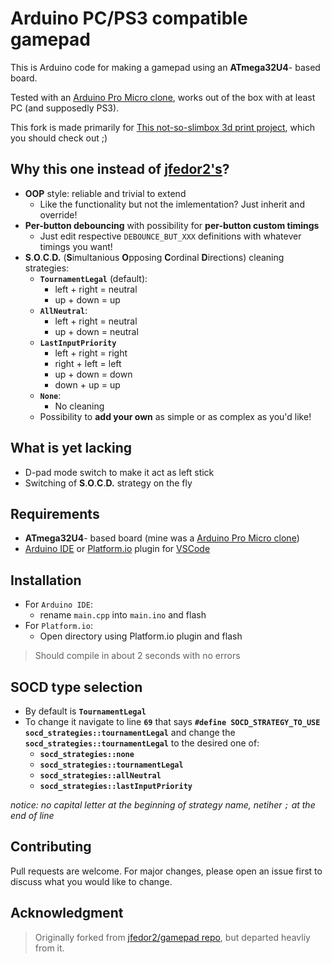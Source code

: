 # Arduino PC/PS3 compatible gamepad

This is Arduino code for making a gamepad using an **ATmega32U4**- based board.

Tested with an [Arduino Pro Micro clone](https://www.makershop.de/plattformen/arduino/pro-micro-32u4/), works out of the box with at least PC (and supposedly PS3).

This fork is made primarily for [This not-so-slimbox 3d print project](https://www.thingiverse.com/thing:5349287), which you should check out ;)


## Why this one instead of [jfedor2's](https://github.com/jfedor2/gamepad/)?
 - **OOP** style: reliable and trivial to extend
   - Like the functionality but not the imlementation? Just inherit and override!
 - **Per-button debouncing** with possibility for **per-button custom timings**
   - Just edit respective `DEBOUNCE_BUT_XXX` definitions with whatever timings you want!
 - **S**.**O**.**C**.**D.** (**S**imultanious **O**pposing **C**ordinal **D**irections) cleaning strategies:
   - **`TournamentLegal`** (default): 
     - left + right = neutral
     - up + down = up
   - **`AllNeutral`**: 
     - left + right = neutral
     - up + down = neutral
   - **`LastInputPriority`**
     - left + right = right
     - right + left = left
     - up + down = down
     - down + up = up
   - **`None`**:
     - No cleaning
   - Possibility to **add your own** as  simple or as complex as you'd like!
## What is yet lacking
  - D-pad mode switch to make it act as left stick
  - Switching of **S**.**O**.**C**.**D.** strategy on the fly

## Requirements
 - **ATmega32U4**- based board (mine was a [Arduino Pro Micro clone](https://www.makershop.de/plattformen/arduino/pro-micro-32u4/))
 - [Arduino IDE](https://www.arduino.cc/en/software) or [Platform.io](https://marketplace.visualstudio.com/items?itemName=platformio.platformio-ide) plugin for [VSCode](https://code.visualstudio.com/)

## Installation
 - For `Arduino IDE`:
   - rename `main.cpp` into `main.ino` and flash
 - For `Platform.io`:
   - Open directory using Platform.io plugin and flash
> Should compile in about 2 seconds with no errors
## SOCD type selection
 - By default is **`TournamentLegal`**
 - To change it navigate to line **`69`** that says **`#define SOCD_STRATEGY_TO_USE socd_strategies::tournamentLegal`** and change the **`socd_strategies::tournamentLegal`** to the desired one of:
   - **`socd_strategies::none`**
   - **`socd_strategies::tournamentLegal`**
   - **`socd_strategies::allNeutral`**
   - **`socd_strategies::lastInputPriority`**

_notice: no capital letter at the beginning of strategy name, netiher `;` at the end of line_
   

## Contributing
Pull requests are welcome. For major changes, please open an issue first to discuss what you would like to change.

## Acknowledgment
> Originally forked from [jfedor2/gamepad repo](https://github.com/jfedor2/gamepad/), but departed heavliy from it.